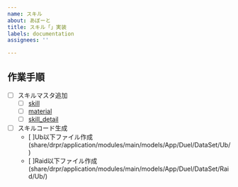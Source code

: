 ```yaml
---
name: スキル
about: あぼーと
title: スキル「」実装
labels: documentation
assignees: ''

---
```



## 作業手順

- [ ] スキルマスタ追加
  - [ ] [skill](https://docs.google.com/spreadsheets/d/1WLM1q0f7DZSQo7Md5RkFRZvMy7v0EUZ_4ajDNL04Y2A/edit#gid=0&range=A4606)
  - [ ] [material](https://docs.google.com/spreadsheets/d/1WLM1q0f7DZSQo7Md5RkFRZvMy7v0EUZ_4ajDNL04Y2A/edit#gid=0)
  - [ ] [skill_detail](https://docs.google.com/spreadsheets/d/1WLM1q0f7DZSQo7Md5RkFRZvMy7v0EUZ_4ajDNL04Y2A/edit#gid=0)
- [ ] スキルコード生成
  - [ ]Ub以下ファイル作成(share/drpr/application/modules/main/models/App/Duel/DataSet/Ub/)
  - [ ]Raid以下ファイル作成(share/drpr/application/modules/main/models/App/Duel/DataSet/Raid/Ub/)

